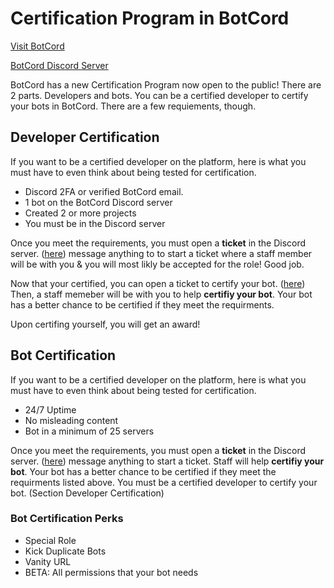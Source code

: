 # Certification Program in BotCord
[Visit BotCord](https://botcord.gq/)

[BotCord Discord Server](https://discord.gg/YcxckD7)


BotCord has a new Certification Program now open to the public! There are 2 parts. Developers and bots. You can be a certified developer to certify your bots in BotCord. There are a few requiements, though.

## Developer Certification
If you want to be a certified developer on the platform, here is what you must have to even think about being tested for certification.

+ Discord 2FA or verified BotCord email.
+ 1 bot on the BotCord Discord server
+ Created 2 or more projects
+ You must be in the Discord server

Once you meet the requirements, you must open a **ticket** in the Discord server. ([here](https://discord.com/channels/@me/746168536078221352)) message anything to  to start a ticket where a staff member will be with you & you will most likly be accepted for the role! Good job.

Now that your certified, you can open a ticket to certify your bot. ([here](https://discord.com/channels/@me/746168536078221352)) Then, a staff memeber will be with you to help **certifiy your bot**. Your bot has a better chance to be certified if they meet the requirments.


Upon certifing yourself, you will get an award!

## Bot Certification
If you want to be a certified developer on the platform, here is what you must have to even think about being tested for certification.

+ 24/7 Uptime
+ No misleading content
+ Bot in a minimum of 25 servers

Once you meet the requirements, you must open a **ticket** in the Discord server. ([here](https://discord.com/channels/@me/746168536078221352)) message anything to start a ticket. Staff will help **certifiy your bot**. Your bot has a better chance to be certified if they meet the requirments listed above. You must be a certified developer to certify your bot. (Section Developer Certification)

### Bot Certification Perks
+ Special Role
+ Kick Duplicate Bots
+ Vanity URL
+ BETA: All permissions that your bot needs
